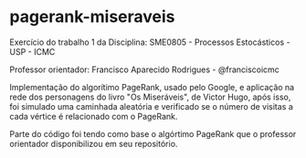# pagerank-miseraveis

Exercício do trabalho 1 da Disciplina: SME0805 - Processos Estocásticos - USP - ICMC

Professor orientador: Francisco Aparecido Rodrigues - @franciscoicmc

Implementação do algorítimo PageRank, usado pelo Google, e aplicação na rede dos personagens do livro "Os Miseráveis", de Victor Hugo, após isso, foi  simulado uma caminhada aleatória e verificado se o número de visitas a cada vértice é relacionado com o PageRank. 

Parte do código foi tendo como base o algórtimo PageRank que o professor orientador disponibilizou em seu repositório.

